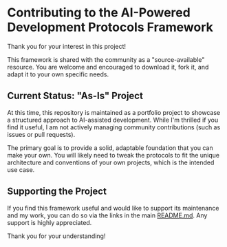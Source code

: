 # Contributing to the AI-Powered Development Protocols Framework

Thank you for your interest in this project!

This framework is shared with the community as a "source-available" resource. You are welcome and encouraged to download it, fork it, and adapt it to your own specific needs.

## Current Status: "As-Is" Project

At this time, this repository is maintained as a portfolio project to showcase a structured approach to AI-assisted development. While I'm thrilled if you find it useful, I am not actively managing community contributions (such as issues or pull requests).

The primary goal is to provide a solid, adaptable foundation that you can make your own. You will likely need to tweak the protocols to fit the unique architecture and conventions of your own projects, which is the intended use case.

## Supporting the Project

If you find this framework useful and would like to support its maintenance and my work, you can do so via the links in the main [README.md](README.md#❤️-support-this-project). Any support is highly appreciated.

Thank you for your understanding! 